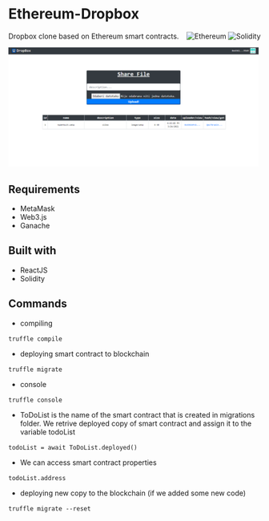 # Ethereum-Dropbox
<div style="float: right">
<img alt="Ethereum" src="https://img.shields.io/badge/platform-Ethereum-lightgrey"/>
<img alt="Solidity" src="https://img.shields.io/badge/language-Solidity-blue"/>
</div>

Dropbox clone based on Ethereum smart contracts.

<p float="left">
<img src="images/dropbox.png" width="500">
</p>

## Requirements
- MetaMask
- Web3.js
- Ganache

## Built with
- ReactJS
- Solidity


## Commands

- compiling

```
truffle compile
```

- deploying smart contract to blockchain

```
truffle migrate
```

- console

```
truffle console
```

- ToDoList is the name of the smart contract that is created in migrations folder. We retrive deployed copy of smart contract and assign it to the variable todoList

```
todoList = await ToDoList.deployed()
```

- We can access smart contract properties

```
todoList.address
```

- deploying new copy to the blockchain (if we added some new code)

```
truffle migrate --reset

```
